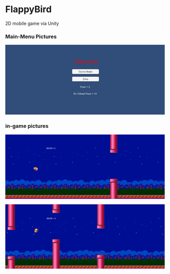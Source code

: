 # FlappyBird
2D mobile game via Unity



### Main-Menu Pictures
![1](/FlappyBird/img/mainmenu.png "mainmenu")

### in-game pictures

![1](/FlappyBird/img/ingame_img1.png "mainmenu")

![1](/FlappyBird/img/ingame_img2.png "mainmenu")
